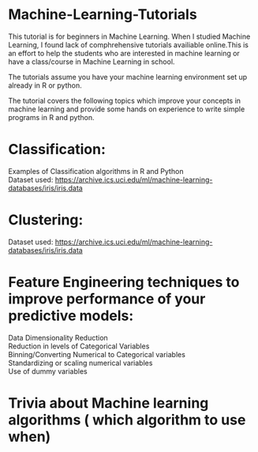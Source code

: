 # Machine-Learning-Tutorials

This tutorial is for beginners in Machine Learning. When I studied Machine Learning, I found lack of comphrehensive tutorials availiable online.This is an effort to help the students who are interested in machine learning or have a class/course in Machine Learning in school.<br>

The tutorials assume you have your machine learning environment set up already in R or python.<br>

The tutorial covers the following topics which improve your concepts in machine learning and provide some hands on experience to write simple programs in R and python.<br>

# Classification:
Examples of Classification algorithms in R and Python<br>
Dataset used: https://archive.ics.uci.edu/ml/machine-learning-databases/iris/iris.data

# Clustering:
Dataset used: https://archive.ics.uci.edu/ml/machine-learning-databases/iris/iris.data

# Feature Engineering techniques to improve performance of your predictive models:
Data Dimensionality Reduction <br>
Reduction in levels of Categorical Variables<br>
Binning/Converting Numerical to Categorical variables<br>
Standardizing or scaling numerical variables<br>
Use of dummy variables<br>

# Trivia about Machine learning algorithms ( which algorithm to use when)


